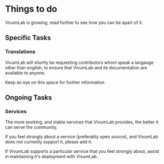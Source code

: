 # Things to do
VivumLab is growing, read further to see how you can be apart of it.

## Specific Tasks

### Translations

VivumLab will shortly be requesting contributors whom speak a langauge other than english, to ensure that VivumLab and its documentation are available to anyone.

Keep an eye on this space for further information

## Ongoing Tasks

### Services
The more working, and stable services that VivumLab provides, the better it can serve the community.

If you feel strongly about a service (preferably open source), and VivumLab does not currently support it, please add it.

If VivumLab supports a particular service that you feel strongly about, assist in maintaining it's deployment with VivumLab.
